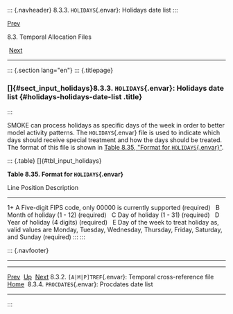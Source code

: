::: {.navheader}
8.3.3. `HOLIDAYS`{.envar}: Holidays date list
:::

[Prev](ch08s03s02.html) 

8.3. Temporal Allocation Files

 [Next](ch08s03s04.html)

------------------------------------------------------------------------

::: {.section lang="en"}
::: {.titlepage}
<div>

<div>

### []{#sect_input_holidays}8.3.3. `HOLIDAYS`{.envar}: Holidays date list {#holidays-holidays-date-list .title}

</div>

</div>
:::

SMOKE can process holidays as specific days of the week in order to
better model activity patterns. The `HOLIDAYS`{.envar} file is used to
indicate which days should receive special treatment and how the days
should be treated. The format of this file is shown in [Table 8.35,
"Format for
`HOLIDAYS`{.envar}"](ch08s03s03.html#tbl_input_holidays "Table 8.35. Format for HOLIDAYS").

::: {.table}
[]{#tbl_input_holidays}

**Table 8.35. Format for `HOLIDAYS`{.envar}**

  Line   Position   Description
  ------ ---------- -------------------------------------------------------------------------------------------------------------------------------------
  1+     A          Five-digit FIPS code, only 00000 is currently supported (required)
         B          Month of holiday (1 - 12) (required)
         C          Day of holiday (1 - 31) (required)
         D          Year of holiday (4 digits) (required)
         E          Day of the week to treat holiday as, valid values are Monday, Tuesday, Wednesday, Thursday, Friday, Saturday, and Sunday (required)
:::
:::

::: {.navfooter}

------------------------------------------------------------------------

  -------------------------------------------------------------- -------------------- --------------------------------------------------
  [Prev](ch08s03s02.html)                                         [Up](ch08s03.html)                             [Next](ch08s03s04.html)
  8.3.2. `[A|M|P]TREF`{.envar}: Temporal cross-reference file     [Home](index.html)     8.3.4. `PROCDATES`{.envar}: Procdates date list
  -------------------------------------------------------------- -------------------- --------------------------------------------------
:::
